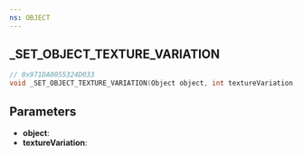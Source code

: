 ```yaml
---
ns: OBJECT
---
```

## _SET_OBJECT_TEXTURE_VARIATION

```c
// 0x971DA0055324D033
void _SET_OBJECT_TEXTURE_VARIATION(Object object, int textureVariation);
```

## Parameters
* **object**:
* **textureVariation**:
